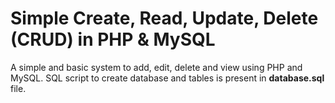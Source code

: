 Simple Create, Read, Update, Delete (CRUD) in PHP & MySQL
========

A simple and basic system to add, edit, delete and view using PHP and MySQL. 
SQL script to create database and tables is present in **database.sql** file.

